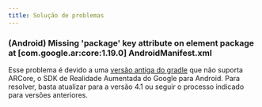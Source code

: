 ```yaml
---
title: Solução de problemas
---
```


### (Android) Missing 'package' key attribute on element package at [com.google.ar:core:1.19.0] AndroidManifest.xml

Esse problema é devido a uma [versão antiga do gradle](https://android-developers.googleblog.com/2020/07/preparing-your-build-for-package-visibility-in-android-11.html) que não suporta ARCore, o SDK de Realidade Aumentada do Google para Android. Para resolver, basta atualizar para a versão 4.1 ou seguir o processo indicado para versões anteriores.
